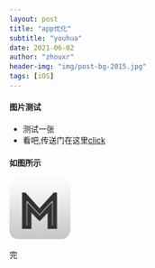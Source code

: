 ```yaml
---
layout: post
title: "app优化"
subtitle: "youhua"
date: 2021-06-02
author: "zhouxr"
header-img: "img/post-bg-2015.jpg"
tags: [iOS]
---
```



#### 图片测试
- 测试一张
- 看吧,传送门在这里[click](https://www.baidu.com)

#### 如图所示
![](../img/test.png)



完